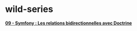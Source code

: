 # wild-series
[**09 - Symfony : Les relations bidirectionnelles avec Doctrine**](https://www.loom.com/share/2afeec664b814ec38ac4726fd59c4a98)
